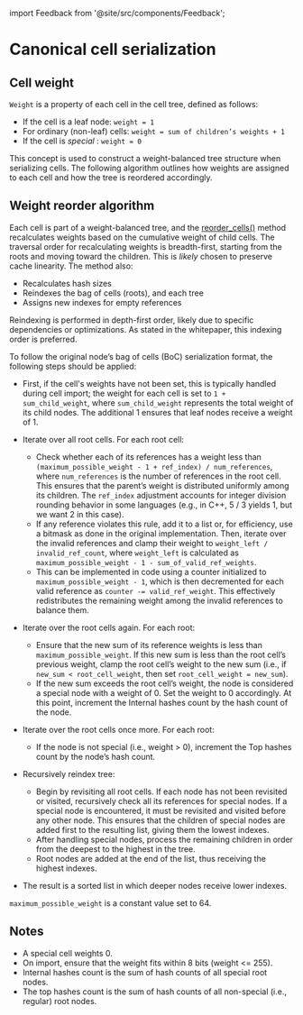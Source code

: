 import Feedback from '@site/src/components/Feedback';

# Canonical cell serialization

## Cell weight

`Weight` is a property of each cell in the cell tree, defined as follows:

- If the cell is a leaf node: `weight = 1`
- For ordinary (non-leaf) cells: `weight = sum of children’s weights + 1`
- If the cell is *special* : `weight = 0`

This concept is used to construct a weight-balanced tree structure when serializing cells. The following algorithm outlines how weights are assigned to each cell and how the tree is reordered accordingly.

## Weight reorder algorithm

Each cell is part of a weight-balanced tree, and the [reorder_cells()](https://github.com/ton-blockchain/ton/blob/15088bb8784eb0555469d223cd8a71b4e2711202/crypto/vm/boc.cpp#L249) method recalculates weights based on the cumulative weight of child cells.
The traversal order for recalculating weights is breadth-first, starting from the roots and moving toward the children. This is *likely* chosen to preserve cache linearity.
The method also:

- Recalculates hash sizes
- Reindexes the bag of cells (roots), and each tree
- Assigns new indexes for empty references

Reindexing is performed in depth-first order, likely due to specific dependencies or optimizations. As stated in the whitepaper, this indexing order is preferred.

To follow the original node’s bag of cells (BoC) serialization format, the following steps should be applied:

- First, if the cell's weights have not been set, this is typically handled during cell import; the weight for each cell is set to `1 + sum_child_weight`, where `sum_child_weight` represents the total weight of its child nodes. The additional 1 ensures that leaf nodes receive a weight of 1.

- Iterate over all root cells. For each root cell:
  - Check whether each of its references has a weight less than `(maximum_possible_weight - 1 + ref_index) / num_references`, where `num_references` is the number of references in the root cell. This ensures that the parent’s weight is distributed uniformly among its children. The `ref_index` adjustment accounts for integer division rounding behavior in some languages (e.g., in C++, 5 / 3 yields 1, but we want 2 in this case).
  - If any reference violates this rule, add it to a list or, for efficiency, use a bitmask as done in the original implementation. Then, iterate over the invalid references and clamp their weight to `weight_left / invalid_ref_count`, where `weight_left` is calculated as `maximum_possible_weight - 1 - sum_of_valid_ref_weights`.
  - This can be implemented in code using a counter initialized to `maximum_possible_weight - 1`, which is then decremented for each valid reference as `counter -= valid_ref_weight`. This effectively redistributes the remaining weight among the invalid references to balance them.

- Iterate over the root cells again. For each root:
  - Ensure that the new sum of its reference weights is less than `maximum_possible_weight`. If this new sum is less than the root cell’s previous weight, clamp the root cell’s weight to the new sum (i.e., if `new_sum < root_cell_weight`, then set `root_cell_weight = new_sum`).
  - If the new sum exceeds the root cell’s weight, the node is considered a special node with a weight of 0. Set the weight to 0 accordingly. At this point, increment the Internal hashes count by the hash count of the node.

- Iterate over the root cells once more. For each root:
  - If the node is not special (i.e., weight > 0), increment the Top hashes count by the node’s hash count.

- Recursively reindex tree:
  - Begin by revisiting all root cells. If each node has not been revisited or visited, recursively check all its references for special nodes. If a special node is encountered, it must be revisited and visited before any other node. This ensures that the children of special nodes are added first to the resulting list, giving them the lowest indexes.
  - After handling special nodes, process the remaining children in order from the deepest to the highest in the tree.
  - Root nodes are added at the end of the list, thus receiving the highest indexes.

- The result is a sorted list in which deeper nodes receive lower indexes.

`maximum_possible_weight` is a constant value set to 64.

## Notes

- A special cell weights 0.
- On import, ensure that the weight fits within 8 bits (weight \<= 255).
- Internal hashes count is the sum of hash counts of all special root nodes.
- The top hashes count is the sum of hash counts of all non-special (i.e., regular) root nodes.
  <Feedback />

